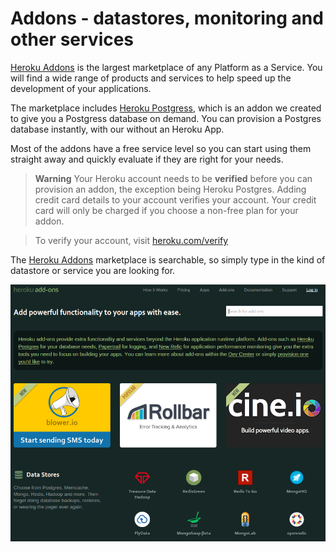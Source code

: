# Addons - datastores, monitoring and other services

  [Heroku Addons](https://addons.heroku.com) is the largest marketplace of any Platform as a Service.  You will find a wide range of products and services to help speed up the development of your applications.

  The marketplace includes [Heroku Postgress](https://postgres.heroku.com), which is an addon we created to give you a Postgress database on demand.  You can provision a Postgres database instantly, with our without an Heroku App.

  Most of the addons have a free service level so you can start using them straight away and quickly evaluate if they are right for your needs.

> **Warning** Your Heroku account needs to be **verified** before you can provision an addon, the exception being Heroku Postgres.  Adding credit card details to your account verifies your account. Your credit card will only be charged if you choose a non-free plan for your addon.

> To verify your account, visit [heroku.com/verify](https://heroku.com/verify)

  The [Heroku Addons](https://addons.heroku.com) marketplace is searchable, so simply type in the kind of datastore or service you are looking for.

![Heroku addons home](../images/heroku-addons-home-example.png)


